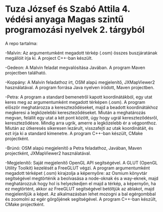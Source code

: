 Tuza József és Szabó Attila 4. védési anyaga Magas szintű programozási nyelvek 2. tárgyból
============================================

A repo tartalma:

-Malvin:
Az argumentumként megadott térkép (.osm) összes buszjáratának megállóit írja ki.
A project C++-ban készült.

-Gedeon:
A Malvin feladat megvalósítása Javában.
A program Maven projectben található.

-Koppány:
A Malvin feladathoz írt, OSM alapú megjelenítő, JXMapViewer2 használatával.
A program forrása Java nyelven íródott, Maven projectben.

-Petra:
A program a standard bemenetről kapott koordinátákból, egy utat keres meg az argumentumként megadott térképen (.osm).
A program először meghatározza a kereszteződéseket, majd a beadott koordinátákhoz megkeresi a legközelebbi kereszteződéseket. Miután a meghatározás megvan, felállít egy utat a két pont között, úgy hogy ugrál kereszteződésről, kereszteződésre. Mindig arra ugrik, amerre a legközelebb ér a végponthoz.
Miután az útkeresés sikeresen lezárult, visszafejti az utak koordinátáit, és ezt írja ki a standard kimenetre.
A program C++-ban készült, CMake projectként.

-Brúnó:
OSM alapú megjelenítő a Petra feladathoz, Javában, Maven projectként, JXMapViewer2 használatával.

-Megjelenítő:
Saját megjelenítő OpenGL API segítségével. A GLUT (OpenGL Utility Toolkit) kezelését a FreeGLUT végzi.
A program argumentumként megadott térképet (.osm) kirajzolja a képernyőre: az Osmium könyvtár segítségével megtörténik a beolvasása a node-oknak és a way-eknek, majd meghatározzuk hogy hol is helyezkedjen el majd a térkép, a képernyőn, ha ez megtörtént, akkor az FreeGLUT segítségével betöltjük az ablakot, majd megjelenítjük a képet.
Az alkalmazásban lehet mozogni a bal egérgombbal és zoomolni az egér görgőjének segítségével.
A program C++-ban készült, CMake projectként.
